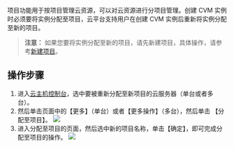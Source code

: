 
项目功能用于按项目管理云资源，可以对云资源进行分项目管理。创建 CVM 实例时必须要将实例分配至项目，云平台支持用户在创建 CVM 实例后重新将实例分配至新的项目。


>**注意：**
>如果您要将实例分配至新的项目，请先新建项目，具体操作，请参考[新建项目](http://tcecqpoc.fsphere.cn/document/product/378/10861)。


## 操作步骤


1. 进入[云主机控制台](http://console.tcecqpoc.fsphere.cn//cvm/index)，选中要被重新分配至新项目的云服务器（单台或者多台）。
2. 然后单击页面中的【更多】（单台）或者【更多操作】（多台），然后单击 【分配至项目】。
![](https://main.qcloudimg.com/raw/c70d7fc0a8c566e6945bd01159c5e8dc.png)
3. 进入分配至项目的页面，然后选中新的项目名称，单击【确定】，即可完成分配至项目的操作。
![](https://main.qcloudimg.com/raw/da90db6e1331462d905a34c391a19e3b.png)
